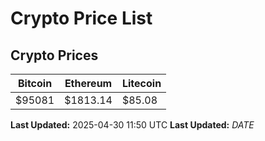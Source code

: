 # Crypto Price List

## Crypto Prices
| Bitcoin | Ethereum | Litecoin |
| ------- | -------- | -------- |
| $95081 | $1813.14 | $85.08 |
**Last Updated:** 2025-04-30 11:50 UTC
**Last Updated:** $DATE$
